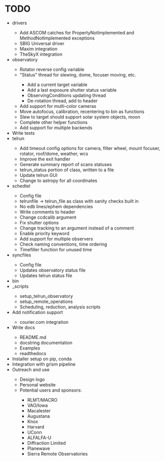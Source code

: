 # TODO
<ul>

<li>drivers</li>
    <ul>
    <li>Add ASCOM catches for PropertyNotImplemented and MethodNotImplemented exceptions</li>
    <li>SBIG Universal driver</li>
    <li>Maxim integration</li>
    <li>TheSkyX integration</li>
    </ul>

<li>observatory</li>
    <ul>
    <li>Rotator reverse config variable</li>
    <li>"Status" thread for slewing, dome, focuser moving, etc.</li>
        <ul>
        <li>Add a current target variable</li>
        <li>Add a last exposure shutter status variable</li>
        <li>ObservingConditions updating thread</li>
        <li>De-rotation thread, add to header</li>
        </ul>
    <li>Add support for multi-color cameras</li>
    <li>Move autofocus, calibration, recentering to bin as functions</li>
    <li>Slew to target should support solar system objects, moon</li>
    <li>Complete other helper functions</li>
    <li>Add support for multiple backends</li>
    </ul>

<li>Write tests</li>

<li>telrun</li>
    <ul>
    <li>Add timeout config options for camera, filter wheel, mount focuser, rotator, roof/dome, weather, wcs</li>
    <li>Improve the exit handler</li>
    <li>Generate summary report of scans statuses</li>
    <li>telrun_status portion of class, written to a file</li>
    <li>Update telrun GUI</li>
    <li>Change to astropy for all coordinates</li>
    </ul>

<li>schedtel</li>
    <ul>
    <li>Config file</li>
    <li>telrunfile -> telrun_file as class with sanity checks built in</li>
    <li>No edb lines/ephem dependencies</li>
    <li>Write comments to header</li>
    <li>Change ccdcalib argument</li>
    <li>Fix shutter options</li>
    <li>Change tracking to an argument instead of a comment</li>
    <li>Enable priority keyword</li>
    <li>Add support for multiple observers</li>
    <li>Check naming conventions, time ordering</li>
    <li>Timefiller function for unused time</li>
    </ul>

<li>syncfiles</li>
    <ul>
    <li>Config file</li>
    <li>Updates observatory status file</li>
    <li>Updates telrun status file</li>
    </ul>

<li>bin</li>

<li>_scripts</li>
    <ul>
    <li>setup_telrun_observatory</li>
    <li>setup_remote_operations</li>
    <li>Scheduling, reduction, analysis scripts</li>
    </ul>

<li>Add notification support</li>
    <ul>
    <li>courier.com integration</li>
    </ul>

<li>Write docs</li>
    <ul>
    <li>README.md</li>
    <li>docstring documentation</li>
    <li>Examples</li>
    <li>readthedocs</li>
    </ul>

<li>Installer setup on pip, conda</li>

<li>Integration with grism pipeline</li>

<li>Outreach and use</li>
    <ul>
    <li>Design logo</li>
    <li>Personal website</li>
    <li>Potential users and sponsors:</li>
        <ul>
        <li>RLMT/MACRO</li>
        <li>VAO/Iowa</li>
        <li>Macalester</li>
        <li>Augustana</li>
        <li>Knox</li>
        <li>Harvard</li>
        <li>UConn</li>
        <li>ALFALFA-U</li>
        <li>Diffraction Limited</li>
        <li>Planewave</li>
        <li>Sierra Remote Observatories</li>
        </ul>
    </ul>

</ul>